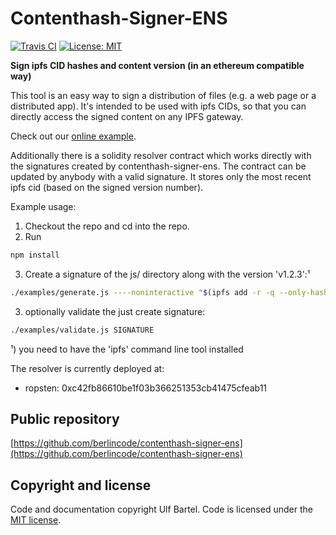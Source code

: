 Contenthash-Signer-ENS
======================

[![Travis CI](https://travis-ci.org/berlincode/contenthash-signer-ens.svg?branch=master&style=flat)](https://travis-ci.org/berlincode/contenthash-signer-ens)
[![License: MIT](https://img.shields.io/badge/License-MIT-yellow.svg)](https://github.com/berlincode/contenthash-signer-ens/blob/master/LICENSE)

**Sign ipfs CID hashes and content version (in an ethereum compatible way)**

This tool is an easy way to sign a distribution of files (e.g. a web page or a distributed app). It's intended to
be used with ipfs CIDs, so that you can directly access the signed content on any IPFS gateway.

Check out our [online example](https://berlincode.github.io/contenthash-signer-ens/sign_validate.html).

Additionally there is a solidity resolver contract which works directly with the signatures created by contenthash-signer-ens.
The contract can be updated by anybody with a valid signature. It stores only the most recent ipfs cid (based on the
signed version number).

Example usage:

1. Checkout the repo and cd into the repo.
2. Run
```bash
npm install
```
3. Create a signature of the js/ directory along with the version 'v1.2.3':¹
```bash
./examples/generate.js ----noninteractive "$(ipfs add -r -q --only-hash js" 2>/dev/null | tail -1)" v1.2.3 <<< "0xdc68bd96144c2963602d86b054ad67fd62d488edd78fecf44aa8d8cd90d59f35" > SIGNATURE
```
3. optionally validate the just create signature:
```bash
./examples/validate.js SIGNATURE
```


¹) you need to have the 'ipfs' command line tool installed



The resolver is currently deployed at:
 * ropsten: 0xc42fb86610be1f03b366251353cb41475cfeab11

Public repository
-----------------

[https://github.com/berlincode/contenthash-signer-ens](https://github.com/berlincode/contenthash-signer-ens)

Copyright and license
---------------------

Code and documentation copyright Ulf Bartel. Code is licensed under the
[MIT license](./LICENSE).


